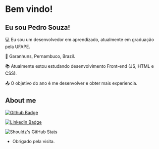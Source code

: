 # Bem vindo!

## Eu sou Pedro Souza!

:computer: Eu sou um desenvolvedor em aprendizado, atualmente em graduação pela UFAPE.

:house_with_garden: Garanhuns, Pernambuco, Brazil.

:books: Atualmente estou estudando desenvolvimento Front-end (JS, HTML e CSS).

:outbox_tray: O objetivo do ano é me desenvolver e obter mais experiencia.

## About me

[<img alt="Github Badge" src="https://img.shields.io/badge/-Github-000?style=flat-square&amp;amp;amp;logo=Github&amp;amp;amp;logoColor=white&amp;amp;amp;link=https://github.com/iShouldz/"/>](https://github.com/iShouldz/)

[<img alt="Linkedin Badge" src="https://img.shields.io/badge/-LinkedIn-blue?style=flat-square&logo=Linkedin&logoColor=white&link=https://www.linkedin.com/in/pedro-souza-385794241/"/>](https://www.linkedin.com/in/pedro-souza-385794241/)

![Shouldz's GitHub Stats](https://github-readme-stats.vercel.app/api?username=iShouldz&theme=transparent_icons=true)
- Obrigado pela visita.